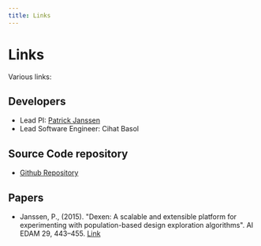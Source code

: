 ```yaml
---
title: Links
---
```


# Links

Various links:

## Developers

- Lead PI: [Patrick Janssen](http://patrick.janssen.name)
- Lead Software Engineer: Cihat Basol

## Source Code repository

- [Github Repository](https://github.com/phtj/dexen)

## Papers

- Janssen, P., (2015). "Dexen: A scalable and extensible platform for experimenting with population-based design exploration algorithms". AI EDAM 29, 443–455. [Link](https://www.cambridge.org/core/journals/ai-edam/article/dexen-a-scalable-and-extensible-platform-for-experimenting-with-population-based-design-exploration-algorithms/B7AD943B220CB73A2C2538996B0280C0)
